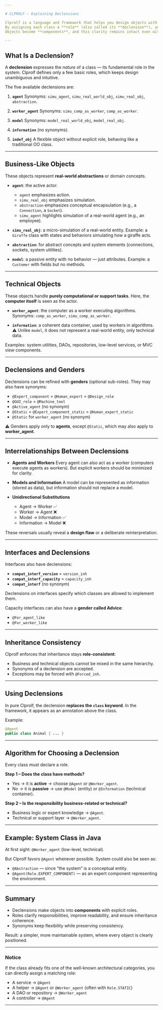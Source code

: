 ```yaml
---

# CLPROLF – Explaining Declensions

Clprolf is a language and framework that helps you design objects with a **single, explicit responsibility**.
By assigning each class a **role** (also called its **declension**), you ensure compliance with the **Single Responsibility Principle (SRP)**.
Objects become **components**, and this clarity remains intact even with inheritance.

---
```


## What Is a Declension?

A **declension** expresses the *nature* of a class — its fundamental role in the system.
Clprolf defines only a few basic roles, which keeps design unambiguous and intuitive.

The five available declensions are:

1. **`agent`**
   Synonyms: `simu_agent`, `simu_real_world_obj`, `simu_real_obj`, `abstraction`.

2. **`worker_agent`**
   Synonyms: `simu_comp_as_worker`, `comp_as_worker`.

3. **`model`**
   Synonyms: `model_real_world_obj`, `model_real_obj`.

4. **`information`**
   (no synonyms).

5. **`indef_obj`**
   A flexible object without explicit role, behaving like a traditional OO class.

---

## Business-Like Objects

These objects represent **real-world abstractions** or domain concepts.

* **`agent`**: the active actor.

  * `agent` emphasizes action.
  * `simu_real_obj` emphasizes simulation.
  * `abstraction` emphasizes conceptual encapsulation (e.g., a `Connection`, a `Socket`).
  * `simu_agent` highlights simulation of a real-world agent (e.g., an employee).

* **`simu_real_obj`**: a micro-simulation of a real-world entity.
  Example: a `Giraffe` class with states and behaviors simulating how a giraffe acts.

* **`abstraction`**: for abstract concepts and system elements (connections, sockets, system utilities).

* **`model`**: a passive entity with no behavior — just attributes.
  Example: a `Customer` with fields but no methods.

---

## Technical Objects

These objects handle **purely computational or support tasks**.
Here, the **computer itself** is seen as the actor.

* **`worker_agent`**: the computer as a worker executing algorithms.
  Synonyms: `comp_as_worker`, `simu_comp_as_worker`.

* **`information`**: a coherent data container, used by workers in algorithms.
  ⚠️ Unlike `model`, it does not represent a real-world entity, only technical data.

Examples: system utilities, DAOs, repositories, low-level services, or MVC *view* components.

---

## Declensions and Genders

Declensions can be refined with **genders** (optional sub-roles).
They may also have synonyms:

* `@Expert_component` = `@Human_expert` = `@Design_role`
* `@GUI_role` = `@Machine_tool`
* `@Active_agent` (no synonym)
* `@Static` = `@Expert_component_static` = `@Human_expert_static`
* `@Static` for `worker_agent` (no synonym)

⚠️ Genders apply only to **agents**, except `@Static`, which may also apply to **worker\_agent**.

---

## Interrelationships Between Declensions

* **Agents and Workers**
  Every agent can also act as a worker (computers execute agents as workers).
  But explicit workers should be minimized for clarity.

* **Models and Information**
  A model can be represented as information (stored as data),
  but information should not replace a model.

* **Unidirectional Substitutions**

  * Agent → Worker ✅
  * Worker → Agent ❌
  * Model → Information ✅
  * Information → Model ❌

These reversals usually reveal a **design flaw** or a deliberate reinterpretation.

---

## Interfaces and Declensions

Interfaces also have declensions:

* **`compat_interf_version`** = `version_inh`
* **`compat_interf_capacity`** = `capacity_inh`
* **`compat_interf`** (no synonym)

Declensions on interfaces specify which classes are allowed to implement them.

Capacity interfaces can also have a **gender called Advice**:

* `@For_agent_like`
* `@For_worker_like`

---

## Inheritance Consistency

Clprolf enforces that inheritance stays **role-consistent**:

* Business and technical objects cannot be mixed in the same hierarchy.
* Synonyms of a declension are accepted.
* Exceptions may be forced with `@Forced_inh`.

---

## Using Declensions

In pure Clprolf, the declension **replaces the `class` keyword**.
In the framework, it appears as an annotation above the class.

Example:

```java
@Agent
public class Animal { ... }
```

---

## Algorithm for Choosing a Declension

Every class must declare a role.

**Step 1 – Does the class have methods?**

* Yes → it is **active** → choose `@Agent` or `@Worker_agent`.
* No → it is **passive** → use `@Model` (entity) or `@Information` (technical container).

**Step 2 – Is the responsibility business-related or technical?**

* Business logic or expert knowledge → `@Agent`.
* Technical or support layer → `@Worker_agent`.

---

## Example: System Class in Java

At first sight: `@Worker_agent` (low-level, technical).

But Clprolf favors `@Agent` whenever possible.
System could also be seen as:

* `@Abstraction` — since “the system” is a conceptual entity.
* `@Agent(Role.EXPERT_COMPONENT)` — as an expert component representing the environment.

---

## Summary

* Declensions make objects into **components** with explicit roles.
* Roles clarify responsibilities, improve readability, and ensure inheritance coherence.
* Synonyms keep flexibility while preserving consistency.

Result: a simpler, more maintainable system, where every object is clearly positioned.

---

### Notice

If the class already fits one of the well-known architectural categories, you can directly assign a matching role:

* A service → `@Agent`
* A helper → `@Agent` or `@Worker_agent` (often with `Role.STATIC`)
* A DAO or repository → `@Worker_agent`
* A controller → `@Agent`

---
